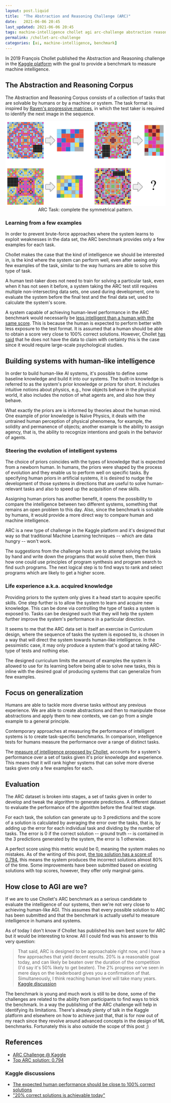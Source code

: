 ```yaml
---
layout: post.liquid
title:  "The Abstraction and Reasoning Challenge (ARC)"
date:   2021-06-06 20:45
last_updated: 2021-06-06 20:45
tags: machine-intelligence chollet agi arc-challenge abstraction reasoning artificial-intelligence
permalink: /chollet-arc-challenge
categories: [ai, machine-intelligence, benchmark]
---
```

In 2019 François Chollet published the Abstraction and Reasoning challenge in the
[Kaggle platform](#references) with the goal to provide a benchmark to measure
machine intelligence.

## The Abstraction and Reasoning Corpus

The Abstraction and Reasoning Corpus consists of a collection of tasks that are solvable
by humans or by a machine or system. The task format is inspired by [Raven's progressive
matrices](#references), in which the test taker is required to identify the next image
in the sequence.

<div style="text-align: center">
    <img src="/assets/images/chollet-arc-sample-task.png">
    <figcaption>ARC Task: complete the symmetrical pattern.</figcaption>
</div>


### Learning from a few examples

In order to prevent brute-force approaches where the system learns to exploit weaknesses
in the data set, the ARC benchmark provides only a few examples for each task.

Chollet makes the case that the kind of intelligence we should be interested in, is the kind
where the system can perform well, even after seeing only few examples of the task,
similar to the way humans are able to solve this type of task.

A human test-taker does not need to train for solving a particular task, even when it
has not seen it before, a system taking the ARC test still requires multiple non-intersecting
data sets, one used during development, one to evaluate the system before the final
test and the final data set, used to calculate the system's score.

A system capable of achieving human-level performance in the ARC
benchmark would necessarily be [less intelligent than a human with the same score](
/chollet-general-intelligence-test#quantifying-the-intelligence-of-a-system
). This is because the human is expected to perform better with less exposure to the
test format. It is assumed that a human should be able to obtain a score very close to
100% correct solutions. However, Chollet [has said](#references) that he does not have
the data to claim with certainty this is the case since it would require large-scale
psychological studies.

## Building systems with human-like intelligence

In order to build human-like AI systems, it's possible to define some baseline knowledge
and build it into our systems. The built-in knowledge is referred to as the system's
prior knowledge or _priors_ for short. It includes intuitive notions about physics, e.g.,
how objects behave in the physical world, it also includes the notion of what agents are,
and also how they behave.

What exactly the priors are is informed by theories about the human mind. One example of
prior knowledge is Naïve Physics, it deals with the untrained human perception of physical
phenomena, for example, the solidity and permanence of objects; another example is the
ability to assign agency, that is, the ability to recognize intentions and goals in the
behavior of agents.

### Steering the evolution of intelligent systems

The choice of priors coincides with the types of knowledge that is expected from a newborn
human. In humans, the priors were shaped by the process of evolution and they enable us
to perform well on specific tasks. By specifying human priors in artificial systems,
it is desired to nudge the development of those systems in directions that are useful to
solve human-relevant tasks and also to speed up the acquisition of new skills.

Assigning human priors has another benefit, it opens the possibility to compare the
intelligence between two different systems, something that remains an open problem to
this day. Also, since the benchmark is solvable by humans, it would provide a more direct
way to compare human and machine intelligence.

ARC is a new type of challenge in the Kaggle platform and it's designed that way so that
traditional Machine Learning techniques -- which are data hungry -- won't work.

The suggestions from the challenge hosts are to attempt solving the tasks by hand and
write down the programs that would solve them, then think how one could use principles of
program synthesis and program search to find such programs. The next logical step is to
find ways to rank and select programs which are likely to get a higher score.

### Life experience a.k.a. acquired knowledge

Providing priors to the system only gives it a head start to acquire specific skills.
One step further is to allow the system to learn and acquire new knowledge.
This can be done via controlling the type of tasks a system is exposed to. Tasks can
be designed such that they will help the system further improve the system's performance
in a particular direction.

It seems to me that the ARC data set is itself an exercise in Curriculum design,
where the sequence of tasks the system is exposed to, is chosen in a way that will
direct the system towards human-like intelligence. In the pessimistic case, it may only
produce a system that's good at taking ARC-type of tests and nothing else.

The designed curriculum limits the amount of examples the system is allowed to use for
its learning before being able to solve new tasks, this is inline with the desired goal
of producing systems that can generalize from few examples.

## Focus on generalization

Humans are able to tackle more diverse tasks without any previous experience. We are able
to create abstractions and then to manipulate those abstractions and apply them to new
contexts, we can go from a single example to a general principle.

Contemporary approaches at measuring the performance of intelligent systems is to create
task-specific benchmarks. In comparison, intelligence tests for humans measure the
performance over a range of distinct tasks.

The [measure of intelligence proposed by Chollet](/chollet-general-intelligence-test),
accounts for a system's performance over a set of tasks given it's prior knowledge and
experience. This means that it will rank higher systems that can solve more diverse
tasks given only a few examples for each.


## Evaluation

The ARC dataset is broken into stages, a set of tasks given in order to develop and tweak
the algorithm to generate predictions. A different dataset to evaluate the performance of the
algorithm before the final test stage.

For each task, the solution can generate up to 3 predictions and the score of a solution
is calculated by averaging the error over the tasks, that is, by adding up the error
for each individual task and dividing by the number of tasks. The error is 0 if the
correct solution -- ground truth -- is contained in the 3 predictions generated by the
system, the error is 1 otherwise.

A perfect score using this metric would be 0, meaning the system makes no mistakes.
As of the writing of this post, [the top solution has a score of 0.794](#references),
this means the system produces the incorrect solutions almost 80% of the time.
Some improvements have been submitted based on existing solutions with top scores,
however, they offer only marginal gains.

## How close to AGI are we?

If we are to use Chollet's ARC benchmark as a serious candidate to evaluate the intelligence
of our systems, then we're not very close to achieving human-like AGI. This assumes that
every possible solution to ARC has been submitted and that the benchmark is actually
useful to measure intelligence in humans and systems.

As of today I don't know if Chollet has published his own best score for ARC but it would
be interesting to know. All I could find was his answer to this very question:

> That said, ARC is designed to be approachable right now, and I have a few approaches
> that yield decent results. 20% is a reasonable goal today, and can likely be beaten
> over the duration of the competition (I'd say it's 50% likely to get beaten).
> The 2% progress we've seen in mere days on the leaderboard gives you a confirmation
> of that. Simultaneously, I think reaching human level will take many years.
[Kaggle discussion](#kaggle-discussions)

The benchmark is young and much work is still to be done, some of the challenges are related
to the ability from participants to find ways to trick the benchmark. In a way the
publishing of the ARC challenge will help in identifying its limitations. There's already
plenty of talk in the Kaggle platform and elsewhere on how to achieve just that, that
is for now out of my reach since they revolve around advanced concepts in the design
of ML benchmarks. Fortunately this is also outside the scope of this post ;)


## References

- [ARC Challenge @ Kaggle](https://www.kaggle.com/c/abstraction-and-reasoning-challenge)
- [Top ARC solution: 0.794](https://www.kaggle.com/icecuber/arc-1st-place-solution)

### Kaggle discussions

- [The expected human performance should be close to 100% correct solutions](https://www.kaggle.com/c/abstraction-and-reasoning-challenge/discussion/131005#750531)
- ["20% correct solutions is achievable today"](https://www.kaggle.com/c/abstraction-and-reasoning-challenge/discussion/131005#750917)
